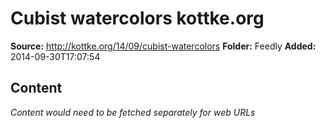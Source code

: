 # Cubist watercolors kottke.org

**Source:** http://kottke.org/14/09/cubist-watercolors
**Folder:** Feedly
**Added:** 2014-09-30T17:07:54




## Content
*Content would need to be fetched separately for web URLs*

